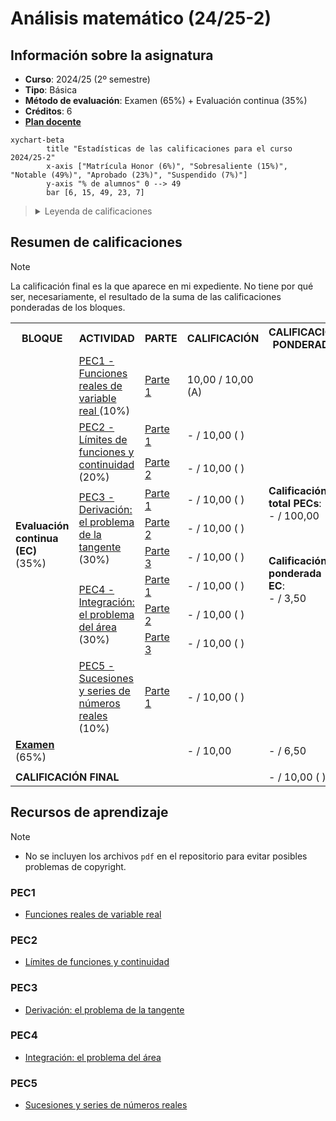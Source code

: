 # Análisis matemático (24/25-2)

## Información sobre la asignatura

- **Curso**: 2024/25 (2º semestre)
- **Tipo**: Básica
- **Método de evaluación**: Examen (65%) + Evaluación continua (35%)
- **Créditos**: 6
- [**Plan docente**](https://apps.uoc.edu/PlaDocent/PlaDocent?Semestre=20242&SignatureCode=75.558&Context=2&Locale=es)

```mermaid
xychart-beta
		title "Estadísticas de las calificaciones para el curso 2024/25-2"
		x-axis ["Matrícula Honor (6%)", "Sobresaliente (15%)", "Notable (49%)", "Aprobado (23%)", "Suspendido (7%)"]
		y-axis "% de alumnos" 0 --> 49
		bar [6, 15, 49, 23, 7]
```

><details>
>	<summary>Leyenda de calificaciones</summary>
>
>	- **Matrícula de Honor (M)**: 9 a 10
>	- **Sobresaliente (EX)**: 9 a 10
>	- **Notable (NO)**: 7 a 8,99
>	- **Aprobado (A)**: 5 a 6,99
>	- **Suspendido (SU)**: 0 a 4,99
></details>

## Resumen de calificaciones

>[!NOTE]
>La calificación final es la que aparece en mi expediente. No tiene por qué ser, necesariamente, el resultado de la suma de las calificaciones ponderadas de los bloques.

<table>
	<tr>
		<th>BLOQUE</th>
		<th>ACTIVIDAD</th>
		<th>PARTE</th>
		<th>CALIFICACIÓN</th>
		<th>CALIFICACIÓN PONDERADA</th>
	</tr>
	<tr>
		<td rowspan="10">
			<strong>Evaluación continua (EC)</strong> (35%)
		</td>
		<td>
			<a href="pec1">
				PEC1 - Funciones reales de variable real
			</a>
			(10%)
		</td>
		<td>
			<a href="pec1">
				Parte 1
			</a>
		</td>
		<td>10,00 / 10,00 (A)</td>
		<td rowspan="10">
			<p>
				<strong>Calificación total PECs</strong>:
				<br>
				- / 100,00
			</p>
			<br>
			<p>
				<strong>Calificación ponderada EC</strong>:
				<br>
				- / 3,50
			</p>	
		</td>
	</tr>
	<tr>
		<td rowspan="2">
			<a href="pec2">
				PEC2 - Límites de funciones y continuidad
			</a>
			(20%)
		</td>
		<td>
			<a href="pec2/parte1">
				Parte 1
			</a>
		</td>
		<td>- / 10,00 ( )</td>
	</tr>
	<tr>
		<td>
			<a href="pec2/parte2">
				Parte 2
			</a>
		</td>
		<td>- / 10,00 ( )</td>
	</tr>
	<tr>
		<td rowspan="3">
			<a href="pec3">
				PEC3 - Derivación: el problema de la tangente
			</a>
			(30%)
		</td>
		<td>
			<a href="pec3/parte1">
				Parte 1
			</a>
		</td>
		<td>- / 10,00 ( )</td>
	</tr>
	<tr>
		<td>
			<a href="pec3/parte2">
				Parte 2
			</a>
		</td>
		<td>- / 10,00 ( )</td>
	</tr>
	<tr>
		<td>
			<a href="pec3/parte3">
				Parte 3
			</a>
		</td>
		<td>- / 10,00 ( )</td>
	</tr>
	<tr>
		<td rowspan="3">
			<a href="pec4">
				PEC4 - Integración: el problema del área
			</a>
			(30%)
		</td>
		<td>
			<a href="pec4/parte1">
				Parte 1
			</a>
		</td>
		<td>- / 10,00 ( )</td>
	</tr>
	<tr>
		<td>
			<a href="pec4/parte2">
				Parte 2
			</a>
		</td>
		<td>- / 10,00 ( )</td>
	</tr>
	<tr>
		<td>
			<a href="pec4/parte3">
				Parte 3
			</a>
		</td>
		<td>- / 10,00 ( )</td>
	</tr>
	<tr>
		<td>
			<a href="pec5">
				PEC5 - Sucesiones y series de números reales
			</a>
			(10%)
		</td>
		<td>
			<a href="pec5">
				Parte 1
			</a>
		</td>
		<td>- / 10,00 ( )</td>
	</tr>
	<tr>
		<td>
			<a href="examen">
				<strong>Examen</strong>
			</a> (65%)
		</td>
		<td colspan="2"></td>
		<td>- / 10,00</td>
		<td>- / 6,50</td>
	</tr>
	<tr>
		<td colspan="4"></td>	
		<td></td>
	</tr>
	<tr>
		<td colspan="4">
			<strong>CALIFICACIÓN FINAL</strong>
		</td>
		<td>- / 10,00 ( )</td>
	</tr>
</table>

## Recursos de aprendizaje

>[!NOTE]
>- No se incluyen los archivos `pdf` en el repositorio para evitar posibles problemas de copyright.

### PEC1

- [Funciones reales de variable real](http://cvapp.uoc.edu/autors/MostraPDFMaterialAction.do?id=284292&hash=698e6f70d8d51d3cbe7b9e288ca162f49eadc2bb61c832a9990783a27cdb9717)

### PEC2

- [Límites de funciones y continuidad](http://cvapp.uoc.edu/autors/MostraPDFMaterialAction.do?id=284288&hash=6aaa82909fee7ad8205ab3b6e8fb45fa47ca1845a10ccdbf0ec38ad9e8415768)

### PEC3

- [Derivación: el problema de la tangente](http://cvapp.uoc.edu/autors/MostraPDFMaterialAction.do?id=284285&hash=d2b9fd2f3d54657bf691c6a73166ab55ecfb532d60ae21aa3b6d3b4a40df505f)

### PEC4

- [Integración: el problema del área](http://cvapp.uoc.edu/autors/MostraPDFMaterialAction.do?id=284290&hash=ab97fdca71e4cd5f5085a0b3ba5aeac41d886f19d35fb22f43d3a25a5a5a63bf)

### PEC5

- [Sucesiones y series de números reales](http://cvapp.uoc.edu/autors/MostraPDFMaterialAction.do?id=284286&hash=6620186fa12c1c2e8822e0a7720fccdc86578afe3a7e9f045693f30574bf90d9)